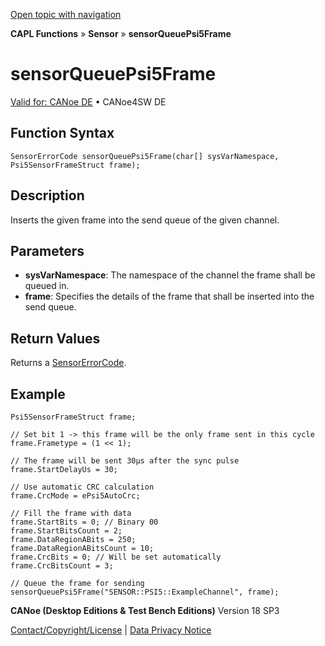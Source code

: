 [Open topic with navigation](../../../../../CANoeDEFamily.htm#Topics/CAPLFunctions/Sensor/Functions/CAPLfunctionSensorQueuePsi5Frame.md)

**CAPL Functions** » **Sensor** » **sensorQueuePsi5Frame**

# sensorQueuePsi5Frame

[Valid for: CANoe DE](../../../Shared/FeatureAvailability.md) • CANoe4SW DE

## Function Syntax

```plaintext
SensorErrorCode sensorQueuePsi5Frame(char[] sysVarNamespace, Psi5SensorFrameStruct frame);
```

## Description

Inserts the given frame into the send queue of the given channel.

## Parameters

- **sysVarNamespace**: The namespace of the channel the frame shall be queued in.
- **frame**: Specifies the details of the frame that shall be inserted into the send queue.

## Return Values

Returns a [SensorErrorCode](../CAPLfunctionsSensorEnumeration.md).

## Example

```plaintext
Psi5SensorFrameStruct frame;

// Set bit 1 -> this frame will be the only frame sent in this cycle
frame.Frametype = (1 << 1);

// The frame will be sent 30µs after the sync pulse
frame.StartDelayUs = 30;

// Use automatic CRC calculation
frame.CrcMode = ePsi5AutoCrc;

// Fill the frame with data
frame.StartBits = 0; // Binary 00
frame.StartBitsCount = 2;
frame.DataRegionABits = 250;
frame.DataRegionABitsCount = 10;
frame.CrcBits = 0; // Will be set automatically
frame.CrcBitsCount = 3;

// Queue the frame for sending
sensorQueuePsi5Frame("SENSOR::PSI5::ExampleChannel", frame);
```

**CANoe (Desktop Editions & Test Bench Editions)** Version 18 SP3

[Contact/Copyright/License](../../../Shared/ContactCopyrightLicense.md) | [Data Privacy Notice](https://www.vector.com/int/en/company/get-info/privacy-policy/)

